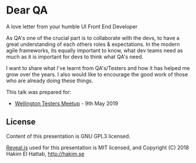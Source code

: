 # Dear QA

A love letter from your humble UI Front End Developer

As QA's one of the crucial part is to collaborate with the devs, to have a great understanding of each others roles & expectations. In the modern agile frameworks, its equally important to know, what dev teams need as much as it is important for devs to think what QA's need.

I want to share what I've learnt from QA's/Testers and how it has helped me grow over the years. I also would like to encourage the good work of those who are already doing these things.

This talk was prepared for:
- [Wellington Testers Meetup](https://www.meetup.com/Wellington-Testers/events/260660347/) - 9th May 2019

## License

Content of this presentation is GNU GPL3 licensed.

[Reveal.js](https://github.com/hakimel/reveal.js) used for this presentation is MIT licensed, and Copyright (C) 2018 Hakim El Hattab, http://hakim.se

